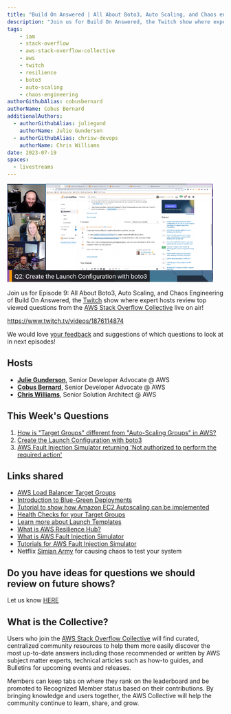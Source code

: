 ```yaml
---
title: "Build On Answered | All About Boto3, Auto Scaling, and Chaos engineering | S01 EP09"
description: "Join us for Build On Answered, the Twitch show where expert hosts review top viewed questions from the AWS Stack Overflow Collective live on air!"
tags:
    - iam
    - stack-overflow
    - aws-stack-overflow-collective
    - aws
    - twitch
    - resilience
    - boto3
    - auto-scaling
    - chaos-engineering
authorGithubAlias: cobusbernard
authorName: Cobus Bernard
additionalAuthors: 
  - authorGithubAlias: juliegund
    authorName: Julie Gunderson
  - authorGithubAlias: chrisw-devops
    authorName: Chris Williams
date: 2023-07-19
spaces:
  - livestreams
---
```


![Streaming session with Julie, Chris, and Cobus, with a shared browser tab showing a Stack Overflow question](images/boa-ep09.png)

Join us for Episode 9: All About Boto3, Auto Scaling, and Chaos Engineering of Build On Answered, the [Twitch](https://twitch.tv/aws) show where expert hosts review top viewed questions from the [AWS Stack Overflow Collective](https://stackoverflow.com/collectives/aws) live on air!

https://www.twitch.tv/videos/1876114874

We would love [your feedback](https://www.pulse.aws/survey/FCUOXLAQ) and suggestions of which questions to look at in next episodes!

## Hosts

* [**Julie Gunderson**](https://twitter.com/Julie_Gund), Senior Developer Advocate @ AWS
* [**Cobus Bernard**](https://twitter.com/cobusbernard), Senior Developer Advocate @ AWS
* [**Chris Williams**](https://www.linkedin.com/in/the-devops-guy/), Senior Solution Architect @ AWS

## This Week's Questions

1. [How is "Target Groups" different from "Auto-Scaling Groups" in AWS?](https://stackoverflow.com/questions/48529074/how-is-target-groups-different-from-auto-scaling-groups-in-aws)
2. [Create the Launch Configuration with boto3](https://stackoverflow.com/questions/76599396/create-the-launch-configuration-with-boto3)
3. [AWS Fault Injection Simulator returning 'Not authorized to perform the required action'](https://stackoverflow.com/questions/71108333/aws-fault-injection-simulator-returning-not-authorized-to-perform-the-required)

## Links shared

* [AWS Load Balancer Target Groups](https://docs.aws.amazon.com/elasticloadbalancing/latest/application/load-balancer-target-groups.html?sc_channel=el&sc_campaign=livestreams&sc_content=boa-2023-07-19&sc_geo=mult&sc_country=mult&sc_outcome=acq)
* [Introduction to Blue-Green Deployments](https://docs.aws.amazon.com/whitepapers/latest/blue-green-deployments/introduction.html?sc_channel=el&sc_campaign=livestreams&sc_content=boa-2023-07-19&sc_geo=mult&sc_country=mult&sc_outcome=acq)
* [Tutorial to show how Amazon EC2 Autoscaling can be implemented](https://aws.amazon.com/tutorials/ec2-auto-scaling-spot-instances/?sc_channel=el&sc_campaign=livestreams&sc_content=boa-2023-07-19&sc_geo=mult&sc_country=mult&sc_outcome=acq)
* [Health Checks for your Target Groups](https://docs.aws.amazon.com/elasticloadbalancing/latest/application/target-group-health-checks.html?sc_channel=el&sc_campaign=livestreams&sc_content=boa-2023-07-19&sc_geo=mult&sc_country=mult&sc_outcome=acq)
* [Learn more about Launch Templates](https://docs.aws.amazon.com/autoscaling/ec2/userguide/launch-templates.html?sc_channel=el&sc_campaign=livestreams&sc_content=boa-2023-07-19&sc_geo=mult&sc_country=mult&sc_outcome=acq)
* [What is AWS Resilience Hub?](https://docs.aws.amazon.com/resilience-hub/latest/userguide/what-is.html?sc_channel=el&sc_campaign=livestreams&sc_content=boa-2023-07-19&sc_geo=mult&sc_country=mult&sc_outcome=acq)
* [What is AWS Fault Injection Simulator](https://docs.aws.amazon.com/fis/latest/userguide/what-is.html?sc_channel=el&sc_campaign=livestreams&sc_content=boa-2023-07-19&sc_geo=mult&sc_country=mult&sc_outcome=acq)
* [Tutorials for AWS Fault Injection Simulator](https://docs.aws.amazon.com/fis/latest/userguide/fis-tutorials.html?sc_channel=el&sc_campaign=livestreams&sc_content=boa-2023-07-19&sc_geo=mult&sc_country=mult&sc_outcome=acq)
* Netflix [Simian Army](https://github.com/Netflix/SimianArmy) for causing chaos to test your system

## Do you have ideas for questions we should review on future shows?

Let us know [HERE](https://www.pulse.aws/survey/VZHLE9FS)

## What is the Collective?

Users who join the [AWS Stack Overflow Collective](https://stackoverflow.com/collectives/aws) will find curated, centralized community resources to help them more easily discover the most up-to-date answers including those recommended or written by AWS subject matter experts, technical articles such as how-to guides, and Bulletins for upcoming events and releases.

Members can keep tabs on where they rank on the leaderboard and be promoted to Recognized Member status based on their contributions. By bringing knowledge and users together, the AWS Collective will help the community continue to learn, share, and grow.
